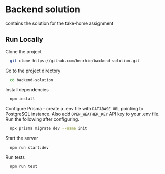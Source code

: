 # Backend solution

contains the solution for the take-home assignment

## Run Locally

Clone the project

```bash
  git clone https://github.com/henrhie/backend-solution.git
```

Go to the project directory

```bash
  cd backend-solution
```

Install dependencies

```bash
  npm install
```

Configure Prisma - create a .env file with `DATABASE_URL` pointing to PostgreSQL instance.
Also add `OPEN_WEATHER_KEY` API key to your .env file.
Run the following after configuring.

```bash
  npx prisma migrate dev --name init
```

Start the server

```bash
  npm run start:dev
```

Run tests

```bash
  npm run test
```
